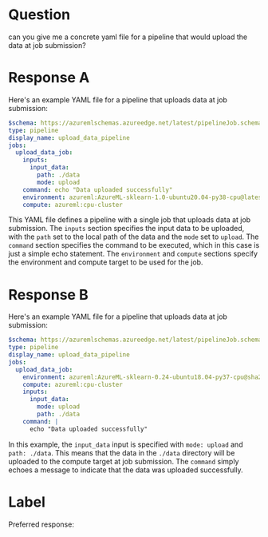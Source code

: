 
# Question

can you give me a concrete yaml file for a pipeline that would upload the data at job submission?

# Response A

Here's an example YAML file for a pipeline that uploads data at job submission:

```yaml
$schema: https://azuremlschemas.azureedge.net/latest/pipelineJob.schema.json
type: pipeline
display_name: upload_data_pipeline
jobs:
  upload_data_job:
    inputs:
      input_data: 
        path: ./data
        mode: upload
    command: echo "Data uploaded successfully"
    environment: azureml:AzureML-sklearn-1.0-ubuntu20.04-py38-cpu@latest
    compute: azureml:cpu-cluster
```

This YAML file defines a pipeline with a single job that uploads data at job submission. The `inputs` section specifies the input data to be uploaded, with the `path` set to the local path of the data and the `mode` set to `upload`. The `command` section specifies the command to be executed, which in this case is just a simple echo statement. The `environment` and `compute` sections specify the environment and compute target to be used for the job.

# Response B

Here's an example YAML file for a pipeline that uploads data at job submission:

```yaml
$schema: https://azuremlschemas.azureedge.net/latest/pipelineJob.schema.json
type: pipeline
display_name: upload_data_pipeline
jobs:
  upload_data_job:
    environment: azureml:AzureML-sklearn-0.24-ubuntu18.04-py37-cpu@sha256:1234567890abcdef
    compute: azureml:cpu-cluster
    inputs:
      input_data:
        mode: upload
        path: ./data
    command: |
      echo "Data uploaded successfully"
```

In this example, the `input_data` input is specified with `mode: upload` and `path: ./data`. This means that the data in the `./data` directory will be uploaded to the compute target at job submission. The `command` simply echoes a message to indicate that the data was uploaded successfully.

# Label

Preferred response: 
